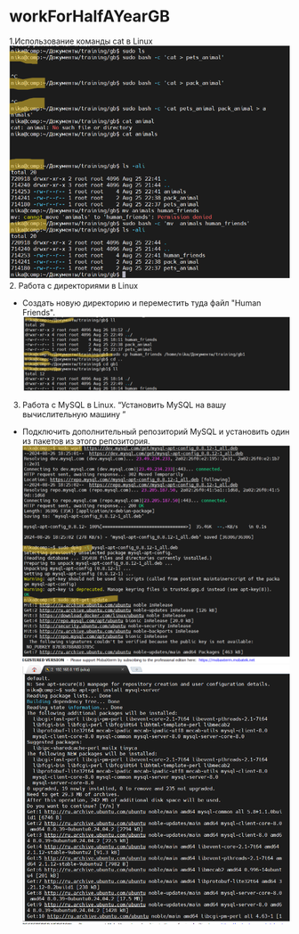 # workForHalfAYearGB
1.Использование команды cat в Linux
![картинка 1](images/image1.png)
2. Работа с директориями в Linux
* Создать новую директорию и переместить туда файл "Human Friends".
![картинка 2](images/image2.png)

3. Работа с MySQL в Linux. “Установить MySQL на вашу вычислительную машину ”

* Подключить дополнительный репозиторий MySQL и установить один из пакетов из этого репозитория.
![картинка 3](images/image3.png)
![картинка 4](images/image4.png)
